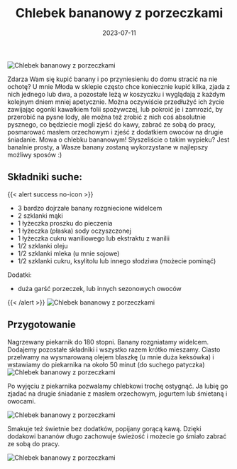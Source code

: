 ﻿---
title: "Chlebek bananowy z porzeczkami"
date: 2023-07-11

categories:
- desery
tags:
- ciasto
- owoce
- wegańskie
- banany
- porzeczki
thumbnailImagePosition: "top"
---
![Chlebek bananowy z porzeczkami](/img/Chlebek-bananowy-z-porzeczkami/Chlebek-bananowy-z-porzeczkami-1.jpg)

Zdarza Wam się kupić banany i po przyniesieniu do domu stracić na nie ochotę? U mnie Młoda w sklepie często chce koniecznie kupić kilka, zjada z nich jednego lub dwa, a pozostałe leżą w koszyczku i wyglądają z każdym kolejnym dniem mniej apetycznie. Można oczywiście przedłużyć ich życie zawijając ogonki kawałkiem folii spożywczej, lub pokroić je i zamrozić, by przerobić na pysne lody, ale można też zrobić z nich coś absolutnie pysznego, co będziecie mogli zjeść do kawy, zabrać ze sobą do pracy, posmarować masłem orzechowym i zjeść z dodatkiem owoców na drugie śniadanie. Mowa o chlebku bananowym! Słyszeliście o takim wypieku? Jest banalnie prosty, a Wasze banany zostaną wykorzystane w najlepszy możliwy sposów :) 
<!--more-->

## Składniki suche:
{{< alert success no-icon >}}
- 3 bardzo dojrzałe banany rozgniecione widelcem
- 2 szklanki mąki
- 1 łyżeczka proszku do pieczenia
- 1 łyżeczka (płaska) sody oczyszczonej
- 1 łyżeczka cukru waniliowego lub ekstraktu z wanilii
- 1/2 szklanki oleju
- 1/2 szklanki mleka (u mnie sojowe)
- 1/2 szklanki cukru, ksylitolu lub innego słodziwa (możecie pominąć)


Dodatki:
- duża garść porzeczek, lub innych sezonowych owoców

{{< /alert >}}
![Chlebek bananowy z porzeczkami](/img/Chlebek-bananowy-z-porzeczkami/Chlebek-bananowy-z-porzeczkami-2.jpg)
## Przygotowanie

Nagrzewany piekarnik do 180 stopni.
Banany rozgniatamy widelcem. Dodajemy pozostałe składniki i wszystko razem krótko mieszamy. 
Ciasto przelwamy na wysmarowaną olejem blaszkę (u mnie duża keksówka) i wstawiamy do piekarnika na około 50 minut (do suchego patyczka)
![Chlebek bananowy z porzeczkami](/img/Chlebek-bananowy-z-porzeczkami/Chlebek-bananowy-z-porzeczkami-3.jpg)

Po wyjęciu z piekarnika pozwalamy chlebkowi trochę ostygnąć. Ja lubię go zjadać na drugie śniadanie z masłem orzechowym, jogurtem lub śmietaną i owocami.

![Chlebek bananowy z porzeczkami](/img/Chlebek-bananowy-z-porzeczkami/Chlebek-bananowy-z-porzeczkami-4.jpg)

Smakuje też świetnie bez dodatków, popijany gorącą kawą. Dzięki dodakowi bananów długo zachowuje świeżość i możecie go śmiało zabrać ze sobą do pracy. 


![Chlebek bananowy z porzeczkami](/img/Chlebek-bananowy-z-porzeczkami/Chlebek-bananowy-z-porzeczkami-5.jpg)
